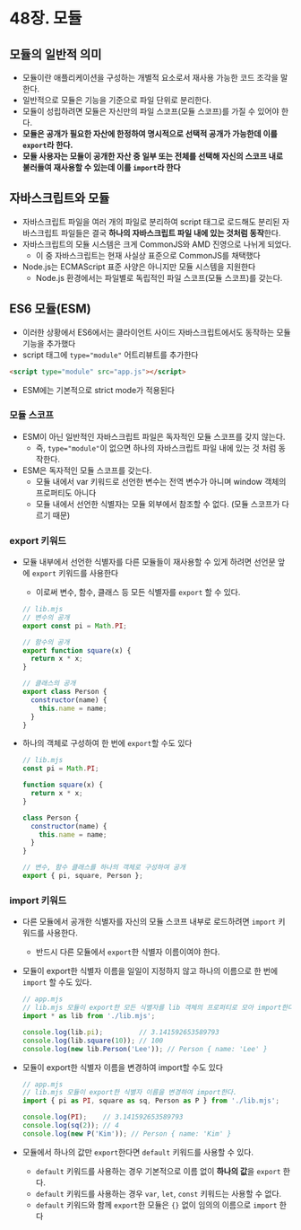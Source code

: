 # 48장. 모듈

## 모듈의 일반적 의미

- 모듈이란 애플리케이션을 구성하는 개별적 요소로서 재사용 가능한 코드 조각을 말한다.
- 일반적으로 모듈은 기능을 기준으로 파일 단위로 분리한다.
- 모듈이 성립하려면 모듈은 자신만의 파일 스코프(모듈 스코프)를 가질 수 있어야 한다.
- **모듈은 공개가 필요한 자산에 한정하여 명시적으로 선택적 공개가 가능한데 이를 `export`라 한다.**
- **모듈 사용자는 모듈이 공개한 자산 중 일부 또는 전체를 선택해 자신의 스코프 내로 불러들여 재사용할 수 있는데 이를 `import`라 한다**

## 자바스크립트와 모듈

- 자바스크립트 파일을 여러 개의 파일로 분리하여 script 태그로 로드해도 분리된 자바스크립트 파일들은 결국 **하나의 자바스크립트 파일 내에 있는 것처럼 동작**한다.
- 자바스크립트의 모듈 시스템은 크게 CommonJS와 AMD 진영으로 나뉘게 되었다.
    - 이 중 자바스크립트는 현재 사실상 표준으로 CommonJS를 채택했다
- Node.js는 ECMAScript 표준 사양은 아니지만 모듈 시스템을 지원한다
    - Node.js 환경에서는 파일별로 독립적인 파일 스코프(모듈 스코프)를 갖는다.
    

## ES6 모듈(ESM)

- 이러한 상황에서 ES6에서는 클라이언트 사이드 자바스크립트에서도 동작하는 모듈 기능을 추가했다
- script 태그에 `type="module"` 어트리뷰트를 추가한다

```html
<script type="module" src="app.js"></script>
```

- ESM에는 기본적으로 strict mode가 적용된다

### 모듈 스코프

- ESM이 아닌 일반적인 자바스크립트 파일은 독자적인 모듈 스코프를 갖지 않는다.
    - 즉, `type="module"`이 없으면 하나의 자바스크립트 파일 내에 있는 것 처럼 동작한다.
- ESM은 독자적인 모듈 스코프를 갖는다.
    - 모듈 내에서 var 키워드로 선언한 변수는 전역 변수가 아니며 window 객체의 프로퍼티도 아니다
    - 모듈 내에서 선언한 식별자는 모듈 외부에서 참조할 수 없다. (모듈 스코프가 다르기 때문)
    

### export 키워드

- 모듈 내부에서 선언한 식별자를 다른 모듈들이 재사용할 수 있게 하려면 선언문 앞에 `export` 키워드를 사용한다
    - 이로써 변수, 함수, 클래스 등 모든 식별자를 `export` 할 수 있다.
    
    ```jsx
    // lib.mjs
    // 변수의 공개
    export const pi = Math.PI;
    
    // 함수의 공개
    export function square(x) {
      return x * x;
    }
    
    // 클래스의 공개
    export class Person {
      constructor(name) {
        this.name = name;
      }
    }
    ```
    
- 하나의 객체로 구성하여 한 번에 `export`할 수도 있다
    
    ```jsx
    // lib.mjs
    const pi = Math.PI;
    
    function square(x) {
      return x * x;
    }
    
    class Person {
      constructor(name) {
        this.name = name;
      }
    }
    
    // 변수, 함수 클래스를 하나의 객체로 구성하여 공개
    export { pi, square, Person };
    ```
    

### import 키워드

- 다른 모듈에서 공개한 식별자를 자신의 모듈 스코프 내부로 로드하려면 `import` 키워드를 사용한다.
    - 반드시 다른 모듈에서 `export`한 식별자 이름이여야 한다.
- 모듈이 export한 식별자 이름을 일일이 지정하지 않고 하나의 이름으로 한 번에 `import` 할 수도 있다.
    
    ```jsx
    // app.mjs
    // lib.mjs 모듈이 export한 모든 식별자를 lib 객체의 프로퍼티로 모아 import한다.
    import * as lib from './lib.mjs';
    
    console.log(lib.pi);         // 3.141592653589793
    console.log(lib.square(10)); // 100
    console.log(new lib.Person('Lee')); // Person { name: 'Lee' }
    ```
    
- 모듈이 export한 식별자 이름을 변경하여 import할 수도 있다
    
    ```jsx
    // app.mjs
    // lib.mjs 모듈이 export한 식별자 이름을 변경하여 import한다.
    import { pi as PI, square as sq, Person as P } from './lib.mjs';
    
    console.log(PI);    // 3.141592653589793
    console.log(sq(2)); // 4
    console.log(new P('Kim')); // Person { name: 'Kim' }
    ```
    
- 모듈에서 하나의 값만 `export`한다면 `default` 키워드를 사용할 수 있다.
    - `default` 키워드를 사용하는 경우 기본적으로 이름 없이 **하나의 값**을 `export` 한다.
    - `default` 키워드를 사용하는 경우 `var`, `let`, `const` 키워드는 사용할 수 없다.
    - `default` 키워드와 함께 `export`한 모듈은 `{}` 없이 임의의 이름으로 `import` 한다
